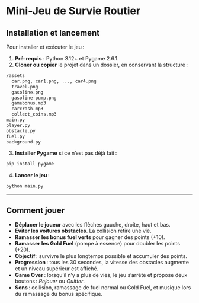 
# Mini-Jeu de Survie Routier

## Installation et lancement

Pour installer et exécuter le jeu :

1. **Pré-requis** : Python 3.12+ et Pygame 2.6.1.
2. **Cloner ou copier** le projet dans un dossier, en conservant la structure :


```markdown
/assets
  car.png, car1.png, ..., car4.png
  travel.png
  gasoline.png
  gasoline-pump.png
  gamebonus.mp3
  carcrash.mp3
  collect_coins.mp3
main.py
player.py
obstacle.py
fuel.py
background.py
```

3. **Installer Pygame** si ce n’est pas déjà fait :

```bash
pip install pygame
````

4. **Lancer le jeu** :

```bash
python main.py
```

---

## Comment jouer

* **Déplacer le joueur** avec les flèches gauche, droite, haut et bas.
* **Éviter les voitures obstacles**. La collision retire une vie.
* **Ramasser les bonus fuel verts** pour gagner des points (+10).
* **Ramasser les Gold Fuel** (pompe à essence) pour doubler les points (+20).
* **Objectif** : survivre le plus longtemps possible et accumuler des points.
* **Progression** : tous les 30 secondes, la vitesse des obstacles augmente et un niveau supérieur est affiché.
* **Game Over** : lorsqu’il n’y a plus de vies, le jeu s’arrête et propose deux boutons : *Rejouer* ou *Quitter*.
* **Sons** : collision, ramassage de fuel normal ou Gold Fuel, et musique lors du ramassage du bonus spécifique.
